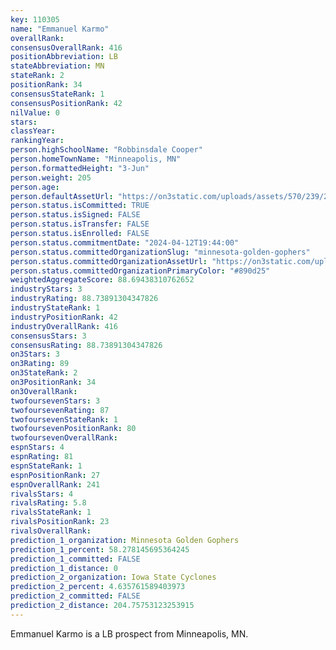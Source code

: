 ```yaml
---
key: 110305
name: "Emmanuel Karmo"
overallRank: 
consensusOverallRank: 416
positionAbbreviation: LB
stateAbbreviation: MN
stateRank: 2
positionRank: 34
consensusStateRank: 1
consensusPositionRank: 42
nilValue: 0
stars: 
classYear: 
rankingYear: 
person.highSchoolName: "Robbinsdale Cooper"
person.homeTownName: "Minneapolis, MN"
person.formattedHeight: "3-Jun"
person.weight: 205
person.age: 
person.defaultAssetUrl: "https://on3static.com/uploads/assets/570/239/239570.png"
person.status.isCommitted: TRUE
person.status.isSigned: FALSE
person.status.isTransfer: FALSE
person.status.isEnrolled: FALSE
person.status.commitmentDate: "2024-04-12T19:44:00"
person.status.committedOrganizationSlug: "minnesota-golden-gophers"
person.status.committedOrganizationAssetUrl: "https://on3static.com/uploads/assets/43/150/150043.svg"
person.status.committedOrganizationPrimaryColor: "#890d25"
weightedAggregateScore: 88.69438310762652
industryStars: 3
industryRating: 88.73891304347826
industryStateRank: 1
industryPositionRank: 42
industryOverallRank: 416
consensusStars: 3
consensusRating: 88.73891304347826
on3Stars: 3
on3Rating: 89
on3StateRank: 2
on3PositionRank: 34
on3OverallRank: 
twofoursevenStars: 3
twofoursevenRating: 87
twofoursevenStateRank: 1
twofoursevenPositionRank: 80
twofoursevenOverallRank: 
espnStars: 4
espnRating: 81
espnStateRank: 1
espnPositionRank: 27
espnOverallRank: 241
rivalsStars: 4
rivalsRating: 5.8
rivalsStateRank: 1
rivalsPositionRank: 23
rivalsOverallRank: 
prediction_1_organization: Minnesota Golden Gophers
prediction_1_percent: 58.278145695364245
prediction_1_committed: FALSE
prediction_1_distance: 0
prediction_2_organization: Iowa State Cyclones
prediction_2_percent: 4.635761589403973
prediction_2_committed: FALSE
prediction_2_distance: 204.75753123253915
---
```

Emmanuel Karmo is a LB prospect from Minneapolis, MN.
